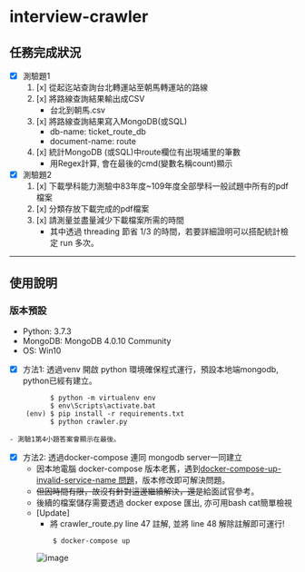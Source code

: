 # interview-crawler


## 任務完成狀況 ##
- [x] 測驗題1
    1. [x] 從起迄站查詢台北轉運站至朝馬轉運站的路線
    2. [x] 將路線查詢結果輸出成CSV
        - 台北到朝馬.csv
    3. [x] 將路線查詢結果寫入MongoDB(或SQL)
        - db-name: ticket_route_db
        - document-name: route
    5. [x] 統計MongoDB (或SQL)中route欄位有出現埔里的筆數
        - 用Regex計算, 會在最後的cmd(變數名稱count)顯示
- [x] 測驗題2
    1. [x] 下載學科能力測驗中83年度~109年度全部學科一般試題中所有的pdf檔案
    2. [x] 分類存放下載完成的pdf檔案
    3. [x] 請測量並盡量減少下載檔案所需的時間
        - 其中透過 threading 節省 1/3 的時間，若要詳細證明可以搭配統計檢定 run 多次。



---

## 使用說明 ## 
### 版本預設 ### 
- Python: 3.7.3
- MongoDB: MongoDB 4.0.10 Community
- OS: Win10

- [x] 方法1: 透過venv 開啟 python 環境確保程式運行，預設本地端mongodb, python已經有建立。
```
          $ python -m virtualenv env
          $ env\Scripts\activate.bat
    (env) $ pip install -r requirements.txt
          $ python crawler.py
```
    - 測驗1第4小題答案會顯示在最後。

- [x] 方法2: 透過docker-compose 連同 mongodb server一同建立
    - 因本地電腦 docker-compose 版本老舊，遇到[docker-compose-up-invalid-service-name 問題](https://stackoverflow.com/questions/53442908/docker-compose-up-invalid-service-name-only-a-za-z0-9-chara)，版本修改即可解決問題。
    - ~~但因時間有限，故沒有針對這邊繼續解決，還是~~給面試官參考。
    - 後續的檔案儲存需要透過 docker expose 匯出, 亦可用bash cat簡單檢視
    - [Update]
        - 將 crawler_route.py line 47 註解, 並將 line 48 解除註解即可運行!
        ```
            $ docker-compose up
        ```
        ![image](https://user-images.githubusercontent.com/45283438/143841108-26e9843c-de3e-471c-aaa2-f62ba298eaae.png)

